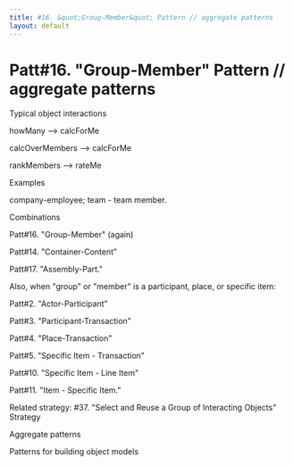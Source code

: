 ```yaml
---
title: #16. &quot;Group-Member&quot; Pattern // aggregate patterns
layout: default
---
```




# Patt#16. &quot;Group-Member&quot; Pattern // aggregate patterns 

 

Typical object interactions 

 howMany --&gt; calcForMe 

 calcOverMembers --&gt; calcForMe 

 rankMembers --&gt; rateMe 

Examples

 company-employee; team - team member. 

Combinations 

Patt#16. &quot;Group-Member&quot; (again) 

Patt#14. &quot;Container-Content&quot; 

Patt#17. &quot;Assembly-Part.&quot; 

 Also, when &quot;group&quot; or &quot;member&quot; is a participant, place, or
specific item: 

Patt#2. &quot;Actor-Participant&quot; 

Patt#3. &quot;Participant-Transaction&quot; 

Patt#4. &quot;Place-Transaction&quot; 

Patt#5. &quot;Specific Item - Transaction&quot; 

Patt#10. &quot;Specific Item - Line Item&quot; 

Patt#11. &quot;Item - Specific Item.&quot; 

Related strategy: #37. &quot;Select and Reuse a
Group of Interacting Objects&quot; Strategy 

Aggregate patterns

Patterns for building object models



